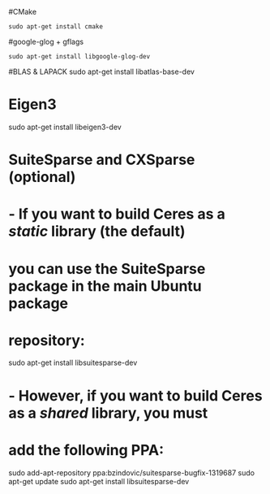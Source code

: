 #CMake

	sudo apt-get install cmake

#google-glog + gflags

	sudo apt-get install libgoogle-glog-dev

#BLAS & LAPACK
sudo apt-get install libatlas-base-dev

# Eigen3
sudo apt-get install libeigen3-dev

# SuiteSparse and CXSparse (optional)
# - If you want to build Ceres as a *static* library (the default)
#   you can use the SuiteSparse package in the main Ubuntu package
#   repository:
sudo apt-get install libsuitesparse-dev

# - However, if you want to build Ceres as a *shared* library, you must
#   add the following PPA:
sudo add-apt-repository ppa:bzindovic/suitesparse-bugfix-1319687
sudo apt-get update
sudo apt-get install libsuitesparse-dev
